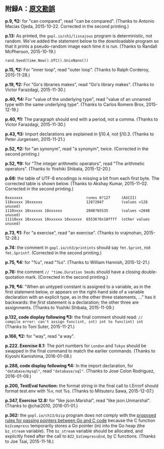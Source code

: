 ## 附録A：[原文勘誤](http://www.gopl.io/errata.html)

**p.9, ¶2:** for "can compared", read "can be compared". (Thanks to Antonio Macías Ojeda, 2015-10-22. Corrected in the second printing.)

**p.13:** As printed, the `gopl.io/ch1/lissajous` program is deterministic, not random.  We've added the statement below to the downloadable program so that it prints a pseudo-random image each time it is run. (Thanks to Randall McPherson, 2015-10-19.)

`rand.Seed(time.Now().UTC().UnixNano())`

**p.15, ¶2:** For "inner loop", read "outer loop". (Thanks to Ralph Corderoy, 2015-11-28.)

**p.19, ¶2:** For "Go's libraries makes", read "Go's library makes". (Thanks to Victor Farazdagi, 2015-11-30.)

**p.40, ¶4:** For "value of the underlying type", read "value of an unnamed type with the same underlying type". (Thanks to Carlos Romero Brox, 2015-12-19.)

**p.40, ¶1:** The paragraph should end with a period, not a comma. (Thanks to Victor Farazdagi, 2015-11-30.)

**p.43, ¶3:** Import declarations are explained in §10.4, not §10.3. (Thanks to Peter Jurgensen, 2015-11-21.)

**p.52, ¶2:** for "an synonym", read "a synonym", twice. (Corrected in the second printing.)

**p.52, ¶9:** for "The integer arithmetic operators", read "The arithmetic operators". (Thanks to Yoshiki Shibata, 2015-12-20.)

**p.68:** the table of UTF-8 encodings is missing a bit from each first byte. The corrected table is shown below.  (Thanks to Akshay Kumar, 2015-11-02. Corrected in the second printing.)

```
0xxxxxxx                             runes 0?127     (ASCII)
110xxxxx 10xxxxxx                    128?2047        (values <128 unused)
1110xxxx 10xxxxxx 10xxxxxx           2048?65535      (values <2048 unused)
11110xxx 10xxxxxx 10xxxxxx 10xxxxxx  65536?0x10ffff  (other values unused)
```

**p.73, ¶1:** For "a exercise", read "an exercise". (Thanks to vrajmohan, 2015-12-28.)

**p.74:** the comment in `gopl.io/ch3/printints` should say `fmt.Sprint`, not `fmt.Sprintf`. (Corrected in the second printing.)

**p.75, ¶4:** for "%u", read "%o". (Thanks to William Hannish, 2015-12-21.)

**p.76:** the comment `// "time.Duration 5ms0s` should have a closing double-quotation mark. (Corrected in the second printing.)

**p.79, ¶4:** "When an untyped constant is assigned to a variable, as in the first statement below, or
appears on the right-hand side of a variable declaration with an explicit type, as in the other three statements, ..." has it backwards: the <i>first</i> statement is a declaration; the other three are assignments. (Thanks to Yoshiki Shibata, 2015-11-09.)

**p.132, code display following ¶3:** the final comment should read: `// compile error: can't assign func(int, int) int to func(int) int` (Thanks to Toni Suter, 2015-11-21.)

**p.166, ¶2:** for "way", read "a way".

**p.222. Exercise 8.1:** The port numbers for `London` and `Tokyo` should be swapped in the final command to match the earlier commands. (Thanks to Kiyoshi Kamishima, 2016-01-08.)

**p.288, code display following ¶4:** In the import declaration, for `"database/mysql"`, read `"database/sql"`. (Thanks to Jose Colon Rodriguez, 2016-01-09.)

**p.200, TestEval function:** the format string in the final call to t.Errorf should format test.env with %v, not %s. (Thanks to Mitsuteru Sawa, 2015-12-07.)

**p.347, Exercise 12.8:** for "like json.Marshal", read "like json.Unmarshal". (Thanks to @chai2010, 2016-01-01.)

**p.362:** the `gopl.io/ch13/bzip` program does not comply with the [proposed rules for passing pointers between Go and C code](https://github.com/golang/proposal/blob/master/design/12416-cgo-pointers.md) because the C function `bz2compress` temporarily stores a Go pointer (in) into the Go heap (the `bz_stream` variable). The `bz_stream` variable should be allocated, and explicitly freed after the call to `BZ2_bzCompressEnd`, by C functions. (Thanks to Joe Tsai, 2015-11-18.)

